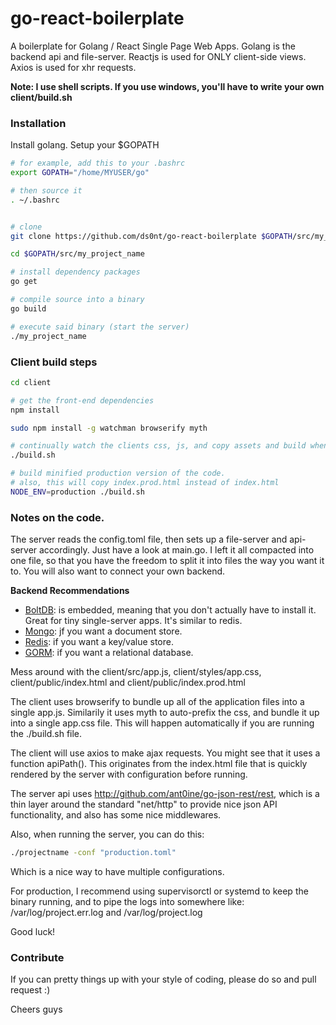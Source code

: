 # go-react-boilerplate

A boilerplate for Golang / React Single Page Web Apps. Golang is the backend api and file-server. Reactjs is used for ONLY client-side views. Axios is used for xhr requests.

**Note: I use shell scripts. If you use windows, you'll have to write your own client/build.sh**


### Installation

Install golang. Setup your $GOPATH

```bash
# for example, add this to your .bashrc
export GOPATH="/home/MYUSER/go"

# then source it
. ~/.bashrc
```

```bash

# clone
git clone https://github.com/ds0nt/go-react-boilerplate $GOPATH/src/my_project_name

cd $GOPATH/src/my_project_name

# install dependency packages
go get

# compile source into a binary
go build

# execute said binary (start the server)
./my_project_name
```


### Client build steps

```bash
cd client

# get the front-end dependencies
npm install

sudo npm install -g watchman browserify myth

# continually watch the clients css, js, and copy assets and build when changed
./build.sh

# build minified production version of the code.
# also, this will copy index.prod.html instead of index.html
NODE_ENV=production ./build.sh

```


### Notes on the code.

The server reads the config.toml file, then sets up a file-server and api-server accordingly. Just have a look at main.go. I left it all compacted into one file, so that you have the freedom to split it into files the way you want it to. You will also want to connect your own backend.

**Backend Recommendations**

 - [BoltDB](https://github.com/boltdb/bolt): is embedded, meaning that you don't actually have to install it. Great for tiny single-server apps. It's similar to redis.
 - [Mongo](http://labix.org/mgo): jf you want a document store.
 - [Redis](https://github.com/garyburd/redigo): if you want a key/value store.
 - [GORM](http://jinzhu.me/gorm/): if you want a relational database.


Mess around with the client/src/app.js, client/styles/app.css, client/public/index.html and client/public/index.prod.html

The client uses browserify to bundle up all of the application files into a single app.js. Similarily it uses myth to auto-prefix the css, and bundle it up into a single app.css file. This will happen automatically if you are running the ./build.sh file.


The client will use axios to make ajax requests. You might see that it uses a function apiPath(). This originates from the index.html file that is quickly rendered by the server with configuration before running.

The server api uses http://github.com/ant0ine/go-json-rest/rest, which is a thin layer around the standard "net/http" to provide nice json API functionality, and also has some nice middlewares.

Also, when running the server, you can do this:

```bash
./projectname -conf "production.toml"
```

Which is a nice way to have multiple configurations.

For production, I recommend using supervisorctl or systemd to keep the binary running, and to pipe the logs into somewhere like: /var/log/project.err.log and /var/log/project.log

Good luck!

### Contribute

 If you can pretty things up with your style of coding, please do so and pull request :)

 Cheers guys
